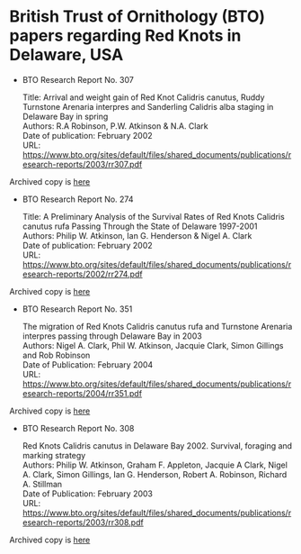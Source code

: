 # British Trust of Ornithology (BTO) papers regarding Red Knots in Delaware, USA

- BTO Research Report No. 307

	Title: Arrival and weight gain of Red Knot Calidris canutus, Ruddy Turnstone Arenaria interpres and Sanderling Calidris alba staging in Delaware Bay in spring  
	Authors: R.A Robinson, P.W. Atkinson & N.A. Clark  
	Date of publication: February 2002  
	URL: https://www.bto.org/sites/default/files/shared_documents/publications/research-reports/2003/rr307.pdf  

Archived copy is [here](BTO-rr307.pdf)

- BTO Research Report No. 274 

	Title: A Preliminary Analysis of the Survival Rates of Red Knots Calidris canutus rufa Passing Through the State of Delaware 1997-2001    
	Authors: Philip W. Atkinson, Ian G. Henderson & Nigel A. Clark  
	Date of publication: February 2002  
	URL: https://www.bto.org/sites/default/files/shared_documents/publications/research-reports/2002/rr274.pdf  

Archived copy is [here](BTO-rr274.pdf)

- BTO Research Report No. 351  

	The migration of Red Knots Calidris canutus rufa and Turnstone Arenaria interpres passing through Delaware Bay in 2003   
	Authors: Nigel A. Clark, Phil W. Atkinson, Jacquie Clark, Simon Gillings and Rob Robinson  
	Date of Publication: February 2004  
	URL: https://www.bto.org/sites/default/files/shared_documents/publications/research-reports/2004/rr351.pdf 
 
Archived copy is [here](BTO-rr351.pdf)

- BTO Research Report No. 308

	Red Knots Calidris canutus in Delaware Bay 2002. Survival, foraging and marking strategy  
	Authors: Philip W. Atkinson, Graham F. Appleton, Jacquie A Clark, Nigel A. Clark, Simon Gillings, Ian G. Henderson, Robert A. Robinson, Richard A. Stillman  
	Date of Publication: February 2003  
	URL: https://www.bto.org/sites/default/files/shared_documents/publications/research-reports/2003/rr308.pdf  

Archived copy is [here](BTO-rr308.pdf)
